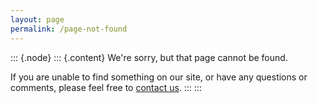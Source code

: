```yaml
---
layout: page
permalink: /page-not-found
---
```

::: {.node}
::: {.content}
We\'re sorry, but that page cannot be found.

If you are unable to find something on our site, or have any questions
or comments, please feel free to [contact
us](http://microscopy.wisc.edu/contact).
:::
:::
